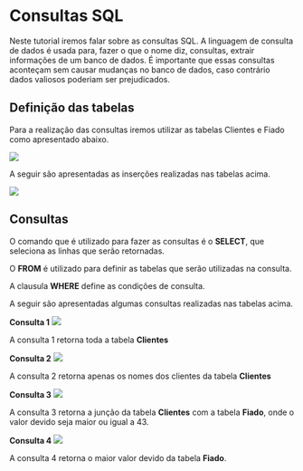 # Consultas SQL

Neste tutorial iremos falar sobre as consultas SQL. A linguagem de consulta de dados é usada para, fazer o que o nome diz, consultas, extrair informações de um banco de dados. É importante que essas consultas aconteçam sem causar mudanças no banco de dados, caso contrário dados valiosos poderiam ser prejudicados. 

## Definição das tabelas

Para a realização das consultas iremos utilizar as tabelas Clientes e Fiado como apresentado abaixo.

![](https://github.com/ciencia-de-dados-pratica/GEAM-basico/blob/master/2020/Bruno-Consultas-SQL/Imagens/Criacao.png)  

A seguir são apresentadas as inserções realizadas nas tabelas acima.

![](https://github.com/ciencia-de-dados-pratica/GEAM-basico/blob/master/2020/Bruno-Consultas-SQL/Imagens/Insercao.png)   

##  Consultas

O comando que é utilizado para fazer as consultas é o **SELECT**, que seleciona as linhas que serão retornadas. 

O **FROM** é utilizado para definir as tabelas que serão utilizadas na consulta.

A clausula **WHERE** define as condições de consulta.

A seguir são apresentadas algumas consultas realizadas nas tabelas acima.

**Consulta 1**
![](https://github.com/ciencia-de-dados-pratica/GEAM-basico/blob/master/2020/Bruno-Consultas-SQL/Imagens/Consulta1.png)

A consulta 1 retorna toda a tabela **Clientes**    

**Consulta 2**
![](https://github.com/ciencia-de-dados-pratica/GEAM-basico/blob/master/2020/Bruno-Consultas-SQL/Imagens/Consulta2.png)

A consulta 2 retorna apenas os nomes dos clientes da tabela **Clientes**    

**Consulta 3**
![](https://github.com/ciencia-de-dados-pratica/GEAM-basico/blob/master/2020/Bruno-Consultas-SQL/Imagens/Consulta3.png)

A consulta 3 retorna a junção da tabela **Clientes** com a tabela **Fiado**, onde o valor devido seja maior ou igual a 43.    

**Consulta 4**
![](https://github.com/ciencia-de-dados-pratica/GEAM-basico/blob/master/2020/Bruno-Consultas-SQL/Imagens/Consulta4.png)

A consulta 4 retorna o maior valor devido da tabela **Fiado**.


